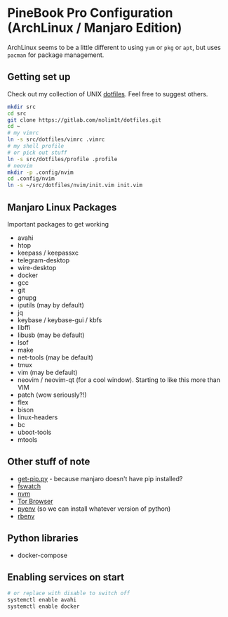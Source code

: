 # PineBook Pro Configuration (ArchLinux / Manjaro Edition)

ArchLinux seems to be a little different to using `yum` or `pkg` or `apt`, but uses `pacman` for package management.

## Getting set up

Check out my collection of UNIX [dotfiles](https://gitlab.com/nolim1t/dotfiles). Feel free to suggest others.

```bash
mkdir src
cd src
git clone https://gitlab.com/nolim1t/dotfiles.git
cd ~
# my vimrc
ln -s src/dotfiles/vimrc .vimrc
# my shell profile
# or pick out stuff
ln -s src/dotfiles/profile .profile
# neovim
mkdir -p .config/nvim
cd .config/nvim
ln -s ~/src/dotfiles/nvim/init.vim init.vim
```

## Manjaro Linux Packages

Important packages to get working

- avahi
- htop
- keepass / keepassxc
- telegram-desktop
- wire-desktop
- docker
- gcc
- git
- gnupg
- iputils (may by default)
- jq
- keybase / keybase-gui / kbfs
- libffi
- libusb (may be default)
- lsof
- make
- net-tools (may be default)
- tmux
- vim (may be default)
- neovim / neovim-qt (for a cool window). Starting to like this more than VIM
- patch (wow seriously?!)
- flex
- bison
- linux-headers
- bc
- uboot-tools
- mtools


## Other stuff of note

- [get-pip.py](https://github.com/pypa/get-pip) - because manjaro doesn't have pip installed?
- [fswatch](https://github.com/emcrisostomo/fswatch.git)
- [nvm](https://github.com/nvm-sh/nvm)
- [Tor Browser](https://git.torproject.org/tor-browser.git)
- [pyenv](https://github.com/pyenv/pyenv) (so we can install whatever version of python)
- [rbenv](https://github.com/rbenv/rbenv)

## Python libraries

- docker-compose

## Enabling services on start

```bash
# or replace with disable to switch off
systemctl enable avahi
systemctl enable docker
```

